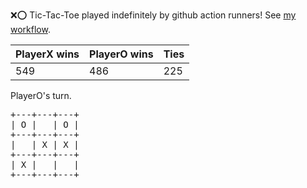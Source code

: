 :x::o: Tic-Tac-Toe played indefinitely by github action runners! See [my workflow](.github/workflows/play.yaml).

|PlayerX wins|PlayerO wins|Ties|
|-|-|-|
|549|486|225|

PlayerO's turn.

<pre>
+---+---+---+
| O |   | O |
+---+---+---+
|   | X | X |
+---+---+---+
| X |   |   |
+---+---+---+
</pre>